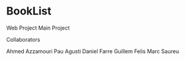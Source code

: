 # BookList
Web Project Main Project

Collaborators 

Ahmed Azzamouri
Pau Agusti
Daniel Farre
Guillem Felis
Marc Saureu

